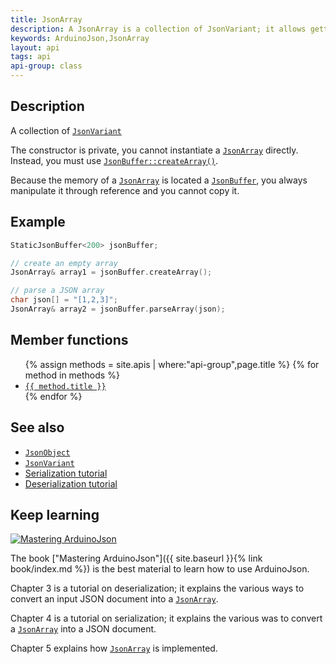 ```yaml
---
title: JsonArray
description: A JsonArray is a collection of JsonVariant; it allows getting and setting a value by its index.
keywords: ArduinoJson,JsonArray
layout: api
tags: api
api-group: class
---
```


## Description

A collection of [`JsonVariant`]({{site.baseurl}}/api/jsonvariant/)

The constructor is private, you cannot instantiate a [`JsonArray`]({{site.baseurl}}/api/jsonarray/) directly.
Instead, you must use  [`JsonBuffer::createArray()`]({{site.baseurl}}/api/jsonbuffer/createarray/).

Because the memory of a [`JsonArray`]({{site.baseurl}}/api/jsonarray/) is located a [`JsonBuffer`]({{site.baseurl}}/api/jsonbuffer/), you always manipulate it through reference and you cannot copy it.

## Example

```c++
StaticJsonBuffer<200> jsonBuffer;

// create an empty array
JsonArray& array1 = jsonBuffer.createArray();

// parse a JSON array
char json[] = "[1,2,3]";
JsonArray& array2 = jsonBuffer.parseArray(json);
```

## Member functions

<ul>
{% assign methods = site.apis | where:"api-group",page.title %}
{% for method in methods %}
  <li><a href="{{ site.baseurl }}{{ method.url }}"><code>{{ method.title }}</code></a></li>
{% endfor %}
</ul>

## See also

* [`JsonObject`]({{site.baseurl}}/api/jsonobject/)
* [`JsonVariant`]({{site.baseurl}}/api/jsonvariant/)
* [Serialization tutorial]({{site.baseurl}}/doc/encoding/)
* [Deserialization tutorial]({{site.baseurl}}/doc/decoding/)

## Keep learning

<a href="{{ site.baseurl }}{% link book/index.md %}"><img src="{{site.baseurl}}/images/cover200.png" class="float-right" alt="Mastering ArduinoJson"></a>

The book ["Mastering ArduinoJson"]({{ site.baseurl }}{% link book/index.md %}) is the best material to learn how to use ArduinoJson.

Chapter 3 is a tutorial on deserialization; it explains the various ways to convert an input JSON document into a [`JsonArray`]({{site.baseurl}}/api/jsonarray/).

Chapter 4 is a tutorial on serialization; it explains the various was to convert a [`JsonArray`]({{site.baseurl}}/api/jsonarray/) into a JSON document.

Chapter 5 explains how [`JsonArray`]({{site.baseurl}}/api/jsonarray/) is implemented.

